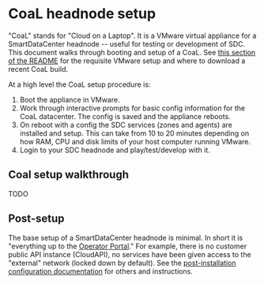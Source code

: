 # CoaL headnode setup

"CoaL" stands for "Cloud on a Laptop". It is a VMware virtual appliance for
a SmartDataCenter headnode -- useful for testing or development of SDC. This
document walks through booting and setup of a CoaL. See [this section of the
README](https://github.com/joyent/sdc#cloud-on-a-laptop-coal) for the requisite
VMware setup and where to download a recent CoaL build.

At a high level the CoaL setup procedure is:

1. Boot the appliance in VMware.
2. Work through interactive prompts for basic config information for the
   CoaL datacenter. The config is saved and the appliance reboots.
3. On reboot with a config the SDC services (zones and agents) are
   installed and setup. This can take from 10 to 20 minutes depending on
   how RAM, CPU and disk limits of your host computer running VMware.
4. Login to your SDC headnode and play/test/develop with it.


## Coal setup walkthrough

TODO



## Post-setup

The base setup of a SmartDataCenter headnode is minimal. In short it is
"everything up to the [Operator Portal](../glossary.md#operator-portal)."
For example, there is no customer public API instance (CloudAPI), no services
have been given access to the "external" network (locked down by default).
See the [post-installation configuration
documentation](https://docs.joyent.com/sdc7/installing-sdc7/post-installation-configuration)
for others and instructions.

